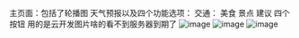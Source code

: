 主页面：包括了轮播图 天气预报以及四个功能选项：
交通： 美食 景点 建议 四个按钮
用的是云开发图片啥的看不到服务器到期了
![image](https://github.com/user-attachments/assets/cd9ef839-6b1b-4f40-b35b-3744606cba56)
![image](https://github.com/user-attachments/assets/c285e3e8-7d4c-4691-971c-703c459bfa75)
![image](https://github.com/user-attachments/assets/028f0006-697a-4407-a689-235918b21762)
